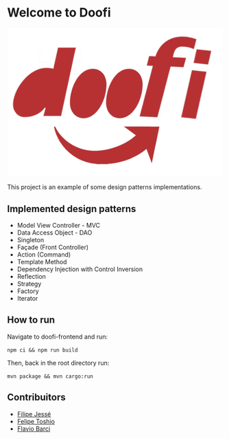 # Welcome to Doofi

![doofi](assets/doofi.png)

This project is an example of some design patterns implementations.

## Implemented design patterns

- Model View Controller - MVC
- Data Access Object - DAO
- Singleton
- Façade (Front Controller)
- Action (Command)
- Template Method
- Dependency Injection with Control Inversion
- Reflection
- Strategy
- Factory
- Iterator


## How to run

Navigate to doofi-frontend and run:

```
npm ci && npm run build
```
Then, back in the root directory run:
```
mvn package && mvn cargo:run
```

## Contribuitors

- [Filipe Jessé](https://www.github.com/filipejesse)
- [Felipe Toshio](https://www.github.com/felipetoshio1)
- [Flavio Barci](https://github.com/flaviobarci)
